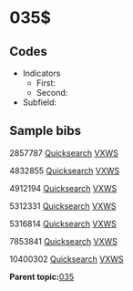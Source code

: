 # 035$

## Codes

-   Indicators
    -   First:
    -   Second:
-   Subfield:

## Sample bibs

2857787 [Quicksearch](https://search.library.yale.edu/catalog/2857787) [VXWS](http://prodorbis.library.yale.edu:7014/vxws/GetHoldingsService?bibId=2857787)

4832855 [Quicksearch](https://search.library.yale.edu/catalog/4832855) [VXWS](http://prodorbis.library.yale.edu:7014/vxws/GetHoldingsService?bibId=4832855)

4912194 [Quicksearch](https://search.library.yale.edu/catalog/4912194) [VXWS](http://prodorbis.library.yale.edu:7014/vxws/GetHoldingsService?bibId=4912194)

5312331 [Quicksearch](https://search.library.yale.edu/catalog/5312331) [VXWS](http://prodorbis.library.yale.edu:7014/vxws/GetHoldingsService?bibId=5312331)

5316814 [Quicksearch](https://search.library.yale.edu/catalog/5316814) [VXWS](http://prodorbis.library.yale.edu:7014/vxws/GetHoldingsService?bibId=5316814)

7853841 [Quicksearch](https://search.library.yale.edu/catalog/7853841) [VXWS](http://prodorbis.library.yale.edu:7014/vxws/GetHoldingsService?bibId=7853841)

10400302 [Quicksearch](https://search.library.yale.edu/catalog/10400302) [VXWS](http://prodorbis.library.yale.edu:7014/vxws/GetHoldingsService?bibId=10400302)

**Parent topic:**[035](../../tags/035/035.md)

